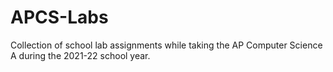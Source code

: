 # APCS-Labs
Collection of school lab assignments while taking the AP Computer Science A during the 2021-22 school year.

